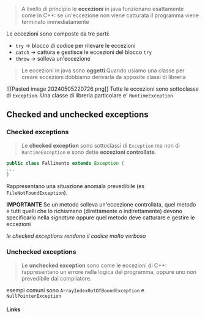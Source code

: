 >A livello di principio le **eccezioni** in java funzionano esattamente come in C++: se un'eccezione non viene catturata il programma viene terminato immediatamente

Le eccezioni sono composte da tre parti:
- `try` -> blocco di codice per rilevare le eccezioni
- `catch` -> cattura e gestisce le eccezioni del blocco `try`
- `throw` -> solleva un'eccezione

>Le eccezioni in java sono **oggetti**.Quando usiamo una classe per creare eccezioni dobbiamo derivarla da apposite classi di libreria

![[Pasted image 20240505220726.png]]
Tutte le eccezioni sono sottoclasse di `Exception`. Una classe di libreria particolare e' `RuntimeException`

## Checked and unchecked exceptions

### Checked exceptions
>Le **checked exception** sono sottoclassi di `Exception` ma non di `RuntimeException` e sono dette **eccezioni controllate**.

```java
public class Fallimento extends Exception {
...
}
```

Rappresentano una situazione anomala prevedibile (es `FileNotFoundException`).

**IMPORTANTE** 
Se un metodo solleva un'eccezione controllata, quel metodo e tutti quelli che lo richiamano (direttamente o indirettamente) devono specificarlo nella *signature* oppure quel metodo deve catturare e gestire le eccezioni

*le checked exceptions rendono il codice molto verboso*

### Unchecked exceptions
>Le **unchecked exception** sono come le eccezioni di C++: rappresentano un errore nella logica del programma, oppure uno non prevedibile dal compilatore.

esempi comuni sono `ArrayIndexOutOfBoundException` e `NullPointerException`

#### Links